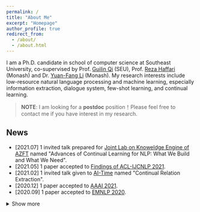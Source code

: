 ```yaml
---
permalink: /
title: "About Me"
excerpt: "Homepage"
author_profile: true
redirect_from: 
  - /about/
  - /about.html
---
```


I am a Ph.D. candidate in school of computer science at Southeast University, co-supervised by Prof. [Guilin Qi](https://cse.seu.edu.cn/2019/0103/c23024a257135/pagem.htm) (SEU), Prof. [Reza Haffari](https://users.monash.edu.au/~gholamrh/) (Monash) and Dr. [Yuan-Fang Li](https://users.monash.edu.au/~yli/) (Monash). My research interests include low-resource natural language processing and machine learning, especially information extraction, dialogue system, few-shot learning, and continual learning.

> **NOTE**: I am looking for a **postdoc** position！Please feel free to contact me if you have interest in my research.

## News
* \[2021.07\] 1 invited talk prepared for [Joint Lab on Knoweldge Engine of AZFT](https://azft.alibaba.com/lab/?id=7) named "Advances of Continual Learning for NLP: What We Build and What We Need".
* \[2021.05\] 1 paper accepted to [Findings of ACL-IJCNLP 2021](https://2021.aclweb.org).
* \[2021.02\] 1 invited talk given to [AI-Time](https://www.bilibili.com/video/BV1X54y1h7qm?from=search&seid=10454833663975273666) named "Continual Relation Extraction".
* \[2020.12\] 1 paper accepted to [AAAI 2021](https://aaai.org/Conferences/AAAI-21/).
* \[2020.09\] 1 paper accepted to [EMNLP 2020](https://2020.emnlp.org).


<details>
  <summary>Show more</summary>
  <ul>
     <li>
      [2020.04] 1 paper accepted to <a href="http://ecai2020.eu">ECAI 2020</a>.
    </li>
    <li>
      [2020.01] Visiting the <a href="https://users.monash.edu.au/~gholamrh/"> Natural Language Processing Group</a> for 19 months at Monash University, Melbourne, VIC, Australia.
    </li>
  </ul>
</details>

